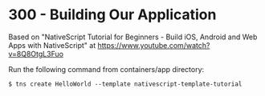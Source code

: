 # 300 - Building Our Application

Based on "NativeScript Tutorial for Beginners - Build iOS, Android and Web Apps with NativeScript" at https://www.youtube.com/watch?v=8Q8OtgL3Fuo

Run the following command from containers/app directory:

```
$ tns create HelloWorld --template nativescript-template-tutorial
```

